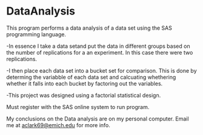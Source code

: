 # DataAnalysis

This program performs a data analysis of a data set using the SAS programming language.

-In essence I take a data setand put the data in different groups based on the number of replications for a an experiment. In this case there were two replications. 

-I then place each data set into a bucket set for comparison. This is done by determing the variabble of each data set and calcuating whethering whether it falls into each bucket by factoring out the variables.

-This project was designed using a factorial statistical design. 

Must register with the SAS online system to run program. 

My conclusions on the Data analysis are on my personal computer. Email me at aclark69@emich.edu for more info.



